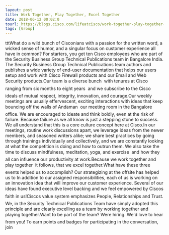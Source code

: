 ```yaml
---
layout: post
title: Work Together, Play Together, Excel Together
date: 2018-06-12 00:02:0
tourl: https://blogs.cisco.com/lifeatcisco/work-together-play-together-excel-together
tags: [Group]
---
```

tttWhat do a wild bunch of Cisconians with a passion for the written word, a wicked sense of humor, and a singular focus on customer experience all have in common? For starters, you get ten Cisco employees who are part of the Security Business Group Technical Publications team in Bangalore India. The Security Business Group Technical Publications team authors and publishes a wide variety of end-user documentation that helps our users setup and work with Cisco Firewall products and our Email and Web Security products.Our team is a diverse bunch  with tenures at Cisco ranging from six months to eight years  and we subscribe to the Cisco ideals of mutual respect, integrity, innovation, and courage.Our weekly meetings are usually effervescent, exciting interactions with ideas that keep bouncing off the walls of Andaman  our meeting room in the Bangalore office. We are encouraged to ideate and think boldly, even at the risk of failure. Because failure as we all know is just a stepping stone to success. We all understand that this is a core culture concept here at Cisco.In our meetings, routine work discussions apart, we leverage ideas from the newer members, and seasoned writers alike; we share best practices by going through trainings individually and collectively, and we are constantly looking at what the competition is doing and how to outrun them. We also take the time to discuss mindfulness, meditation, yoga, and exercise  and how they all can influence our productivity at work.Because we work together and play together  it follows, that we excel together.What have these three events helped us to accomplish? Our strategizing at the offsite has helped us to In addition to our assigned responsibilities, each of us is working on an innovation idea that will improve our customer experience. Several of our ideas have found executive level backing and we feel empowered by Ciscos faith in us!Ciscos value system emphasizes People, Relationships and Trust. We, in the Security Technical Publications Team have simply adopted this principle and are clearly excelling as a team by working together and playing together.Want to be part of the team? Were hiring. We'd love to hear from you! To earn points and badges for participating in the conversation, join 